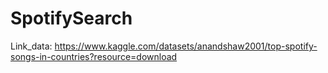 # SpotifySearch
Link_data: https://www.kaggle.com/datasets/anandshaw2001/top-spotify-songs-in-countries?resource=download